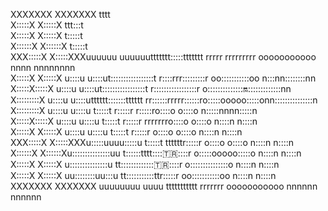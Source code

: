                                                                                                                     
XXXXXXX       XXXXXXX                         tttt                                                                     
X:::::X       X:::::X                      ttt:::t                                                                     
X:::::X       X:::::X                      t:::::t                                                                     
X::::::X     X::::::X                      t:::::t                                                                     
XXX:::::X   X:::::XXXuuuuuu    uuuuuuttttttt:::::ttttttt   rrrrr   rrrrrrrrr      ooooooooooo   nnnn  nnnnnnnn         
   X:::::X X:::::X   u::::u    u::::ut:::::::::::::::::t   r::::rrr:::::::::r   oo:::::::::::oo n:::nn::::::::nn       
    X:::::X:::::X    u::::u    u::::ut:::::::::::::::::t   r:::::::::::::::::r o:::::::::::::::on::::::::::::::nn      
     X:::::::::X     u::::u    u::::utttttt:::::::tttttt   rr::::::rrrrr::::::ro:::::ooooo:::::onn:::::::::::::::n     
     X:::::::::X     u::::u    u::::u      t:::::t          r:::::r     r:::::ro::::o     o::::o  n:::::nnnn:::::n     
    X:::::X:::::X    u::::u    u::::u      t:::::t          r:::::r     rrrrrrro::::o     o::::o  n::::n    n::::n     
   X:::::X X:::::X   u::::u    u::::u      t:::::t          r:::::r            o::::o     o::::o  n::::n    n::::n     
XXX:::::X   X:::::XXXu:::::uuuu:::::u      t:::::t    ttttttr:::::r            o::::o     o::::o  n::::n    n::::n     
X::::::X     X::::::Xu:::::::::::::::uu    t::::::tttt:::::tr:::::r            o:::::ooooo:::::o  n::::n    n::::n     
X:::::X       X:::::X u:::::::::::::::u    tt::::::::::::::tr:::::r            o:::::::::::::::o  n::::n    n::::n     
X:::::X       X:::::X  uu::::::::uu:::u      tt:::::::::::ttr:::::r             oo:::::::::::oo   n::::n    n::::n     
XXXXXXX       XXXXXXX    uuuuuuuu  uuuu        ttttttttttt  rrrrrrr               ooooooooooo     nnnnnn    nnnnnn     
